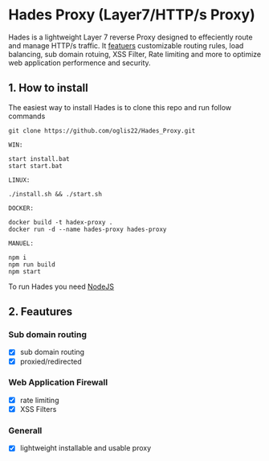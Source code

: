 # Hades Proxy (Layer7/HTTP/s Proxy)

Hades is a lightweight Layer 7 reverse Proxy designed to effeciently route and manage HTTP/s traffic. It <a href="">featuers</a> customizable routing rules, load balancing, sub domain rotuing, XSS Filter, Rate limiting and more to optimize web application performence and security.

## 1. How to install

The easiest way to install Hades is to clone this repo and run follow commands

```
git clone https://github.com/oglis22/Hades_Proxy.git

WIN:

start install.bat
start start.bat

LINUX:

./install.sh && ./start.sh

DOCKER:

docker build -t hadex-proxy .
docker run -d --name hades-proxy hades-proxy

MANUEL:

npm i
npm run build
npm start

```

To run Hades you need <a href="https://nodejs.org/en">NodeJS</a>

## 2. Feautures

### Sub domain routing

- [x] sub domain routing
- [x] proxied/redirected

### Web Application Firewall

- [x] rate limiting
- [x] XSS Filters

### Generall

- [x] lightweight installable and usable proxy

